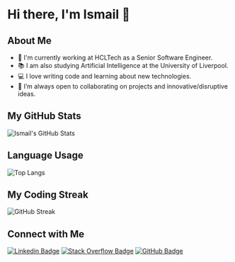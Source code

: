 # Hi there, I'm Ismail 👋

## About Me
- 🏢 I'm currently working at HCLTech as a Senior Software Engineer.
- 📚 I am also studying Artificial Intelligence at the University of Liverpool.
- 💻 I love writing code and learning about new technologies.
- 🌱 I’m always open to collaborating on projects and innovative/disruptive ideas.

## My GitHub Stats
![Ismail's GitHub Stats](https://github-readme-stats.vercel.app/api?username=dogaanismail&show_icons=true)

## Language Usage
![Top Langs](https://github-readme-stats.vercel.app/api/top-langs/?username=dogaanismail&layout=compact)

## My Coding Streak
![GitHub Streak](http://github-readme-streak-stats.herokuapp.com?user=dogaanismail&theme=dark&background=000000)

## Connect with Me
[![Linkedin Badge](https://img.shields.io/badge/-Ismail%20Dogan-blue?style=flat&logo=Linkedin&logoColor=white&link=https://www.linkedin.com/in/ismail-dogan/)](https://www.linkedin.com/in/ismail-dogan/)
[![Stack Overflow Badge](https://img.shields.io/badge/-Ismail%20Dogan-orange?style=flat&logo=Stack%20Overflow&logoColor=white&link=https://stackoverflow.com/users/10284940/ismail-dogan)](https://stackoverflow.com/users/10284940/ismail-dogan)
[![GitHub Badge](https://img.shields.io/badge/-dogaanismail-181717?style=flat&logo=github&logoColor=white&link=https://github.com/dogaanismail)](https://github.com/dogaanismail)

